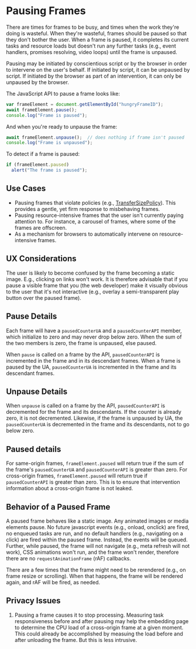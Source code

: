 # Pausing Frames

There are times for frames to be busy, and times when the work they're doing is wasteful. When they're wasteful, frames should be paused so that they don't bother the user. When a frame is paused, it completes its current tasks and resource loads but doesn't run any further tasks (e.g., event handlers, promises resolving, video loops) until the frame is unpaused. 

Pausing may be initiated by conscientious script or by the browser in order to intervene on the user's behalf. If initiated by script, it can be unpaused by script. If initiated by the browser as part of an intervention, it can only be unpaused by the browser. 

The JavaScript API to pause a frame looks like:

```javascript
var frameElement = document.getElementById("hungryFrameID");
await frameElement.pause();
console.log("Frame is paused");
```

And when you're ready to unpause the frame:
```javascript
await frameElement.unpause();  // does nothing if frame isn't paused
console.log("Frame is unpaused");
```

To detect if a frame is paused:
```javascript
if (frameElement.paused) 
  alert("The frame is paused");
```



## Use Cases
* Pausing frames that violate policies (e.g., [TransferSizePolicy](https://github.com/WICG/transfer-size)). This provides a gentle, yet firm response to misbehaving frames.
* Pausing resource-intensive frames that the user isn't currently paying attention to. For instance, a carousel of frames, where some of the frames are offscreen.
* As a mechanism for browsers to automatically intervene on resource-intensive frames.

## UX Considerations
The user is likely to become confused by the frame becoming a static image. E.g., clicking on links won't work. It is therefore advisable that if you pause a visible frame that you (the web developer) make it visually obvious to the user that it's not interactive (e.g., overlay a semi-transparent play button over the paused frame).

## Pause Details
Each frame will have a `pausedCounterUA` and a `pausedCounterAPI` member, which initialize to zero and may never drop below zero. When the sum of the two members is zero, the frame is unpaused, else paused.

When `pause` is called on a frame by the API, `pausedCounterAPI` is incremented in the frame and in its descendant frames. When a frame is paused by the UA, `pausedCounterUA` is incremented in the frame and its descendant frames.

## Unpause Details
When `unpause` is called on a frame by the API, `pausedCounterAPI` is decremented for the frame and its descendants. If the counter is already zero, it is not decremented. Likewise, if the frame is unpaused by UA, the `pausedCounterUA` is decremented in the frame and its descendants, not to go below zero.

## Paused details
For same-origin frames, `frameElement.paused` will return true if the sum of the frame's `pausedCounterUA` and `pausedCounterAPI` is greater than zero. For cross-origin frames, `frameElement.paused` will return true if `pausedCounterAPI` is greater than zero. This is to ensure that intervention information about a cross-origin frame is not leaked.

## Behavior of a Paused Frame
A paused frame behaves like a static image. Any animated images or media elements pause. No future javascript events (e.g., onload, onclick) are fired, no enqueued tasks are run, and no default handlers (e.g., navigating on a click) are fired within the paused frame. Instead, the events will be queued. Further, while paused, the frame will not navigate (e.g., meta refresh will not work), CSS animations won't run, and the frame won't render, therefore there are no  `requestAnimationFrame` (rAF) callbacks.

There are a few times that the frame might need to be rerendered (e.g., on frame resize or scrolling). When that happens, the frame will be rendered again, and rAF will be fired, as needed.


## Privacy Issues

1. Pausing a frame causes it to stop processing. Measuring task responsiveness before and after pausing may help the embedding page to determine the CPU load of a cross-origin frame at a given moment. This could already be accomplished by measuing the load before and after unloading the frame. But this is less intrusive.
